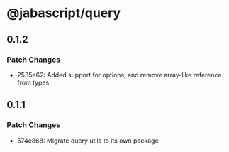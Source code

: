 # @jabascript/query

## 0.1.2

### Patch Changes

- 2535e62: Added support for options, and remove array-like reference from types

## 0.1.1

### Patch Changes

- 574e868: Migrate query utils to its own package
